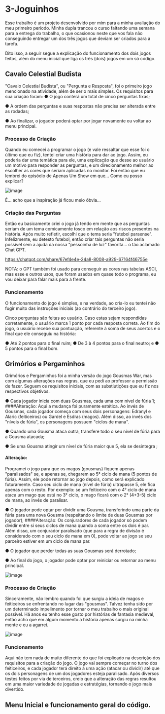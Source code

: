 # 3-Joguinhos
Esse trabalho é um projeto desenvolvido por mim para a minha avaliação do meu primeiro período. Minha dupla trancou o curso faltando uma semana para a entrega do trabalho, o que ocasionou neste que vos fala não conseguindo entregar um dos três jogos que deviam ser criados para a tarefa.  

Dito isso, a seguir segue a explicação do funcionamento dos dois jogos feitos, além do menu inicial que liga os três (dois) jogos em um só código.

## Cavalo Celestial Budista
"Cavalo Celestial Budista", ou "Pergunta e Resposta", foi o primeiro jogo mencionado na atividade, além de ser o mais simples. Os requisitos para sua criação foram:
● O jogo conterá um total de cinco perguntas fixas;

● A ordem das perguntas e suas respostas não precisa ser alterada entre
as rodadas;

● Ao finalizar, o jogador poderá optar por jogar novamente ou voltar ao
menu principal.

### Processo de Criação
Quando eu comecei a programar o jogo (e vale ressaltar que esse foi o último que eu fiz), tentei criar uma história para dar ao jogo. Assim, eu poderia dar uma temática para ele, uma explicação que desse ao usuário um motivo para responder as perguntas, e um direcionamento melhor ao escolher as cores que seriam aplicadas no monitor. Foi então que eu lembrei do episódio de Apenas Um Show em que... 
Como eu posso explicar?

![image](https://github.com/user-attachments/assets/a56377cf-12d2-432e-8e43-1803c7751c49)

É... acho que a inspiração já ficou meio óbvia...

### Criação das Perguntas
Então eu basicamente criei o jogo já tendo em mente que as perguntas seriam de um tema comicamente tosco em relação aos riscos presentes na história. Após muito refletir, escolhi que o tema seria "futebol paraense". Infelizmente, eu detesto futebol, então criar tais perguntas não seria possível sem a ajuda da nossa "pessoinha de luz" favorita... o tão aclamado Chat GPT.

https://chatgpt.com/share/67ef4e4e-24a8-8008-a929-67164f46755e

NOTA: o GPT também foi usado para conseguir as cores nas tabelas ASCI, mas esse e outros usos, que foram usados em quase todo o programa, eu vou deixar para falar mais para a frente.

### Funcionamento
O funcionamento do jogo é simples, e na verdade, ao cria-lo eu tentei não fugir muito das instruções iniciais (ao contrário do terceiro jogo). 

Cinco perguntas são feitas ao usuário. Caso estas sejam respondidas corretamente, o usuário marca 1 ponto por cada resposta correta. Ao fim do jogo, o usuário recebe sua pontuação, referente à soma de seus acertos e o final que ele conseguiu na história:

● Até 2 pontos para o final ruim;
● De 3 à 4 pontos para o final neutro; e
● 5 pontos para o final bom.

## Grimórios e Pergaminhos
Grimórios e Pergaminhos foi a minha versão do jogo Gousmas War, mas com algumas alterações nas regras, que eu pedi ao professor a permissão de fazer. Seguem os requisitos iniciais, com as substiutições que eu fiz nos respectivos objetivos.

● Cada jogador inicia com duas Gousmas, cada uma com nível de fúria 1;
####Alteração:
Aqui a mudança foi puramente estética. Ao invés de Gousmas, cada jogador começa com seus dois personagens: Edranyl e Alaric (feiticeiros) ou Gardel e Esdras (magos). Além disso, ao invés dos "níveis de fúria", os personagens possuem "ciclos de mana". 

● Quando uma Gousma ataca outra, transfere todo o seu nível de fúria
para a Gousma atacada;

● Se uma Gousma atingir um nível de fúria maior que 5, ela se desintegra ; 
#### Alteração: 
Programei o jogo para que os magos (gousmas) fiquem apenas "paralisados" se, e apenas se, chegarem ao 5° ciclo de mana (5 pontos de fúria). Assim, ele pode retornar ao jogo depois, como será explicado futuramente. Caso seu ciclo de mana (nível de fúria) ultrapasse 5, ele fica apenas com o resto. Por exemplo: se um feiticeiro com o 4° ciclo de mana ataca um mago que está no 3° ciclo, o mago ficará com o 2° (4+3-5) ciclo de mana, ao invés de paralisar.

● O jogador pode optar por dividir uma Gousma, transferindo uma parte da
fúria para uma nova Gousma (respeitando o limite de duas Gousmas por
jogador);
####Alteração:
Os conjuradores de cada jogador só podem dividir entre si seus ciclos de mana quando a soma entre os dois é par. Além disso, um conjurador paralisado (que para a regra de divisão é considerado com o seu ciclo de mana em 0), pode voltar ao jogo se seu parceiro estiver em um ciclo de mana par.

● O jogador que perder todas as suas Gousmas será derrotado;

● Ao final do jogo, o jogador pode optar por reiniciar ou retornar ao menu
principal.

![image](https://github.com/user-attachments/assets/1adf361e-e919-4239-8adb-ce79c02ff1ec)


### Processo de Criação
Sinceramente, não lembro quando foi que surgiu a ideia de magos e feiticeiros se enfrentando no lugar das "gousmas". Talvez tenha sido por um determinado impelimento por tornar o meu trabalho o mais original possível. Há anos eu tenho esse gosto por histórias de fantasia medieval, então acho que em algum momento a história apenas surgiu na minha mente e eu a agarrei.

![image](https://github.com/user-attachments/assets/e0030eaa-5c67-4f32-9391-32948dd92cd6)


### Funcionamento
Aqui não tem nada de muito diferente do que foi explicado na descrição dos requisitos para a criação do jogo. O jogo vai sempre começar no turno dos feiticeiros, e cada jogador terá direito à uma ação (atacar ou dividir) até que os dois personagens de um dos jogadores esteja paralisado. Após diversos testes feitos por via de terceiros, creio que a alteração das regras resultou em uma maior variedade de jogadas e estratégias, tornando o jogo mais divertido.

## Menu Inicial e funcionamento geral do código.

